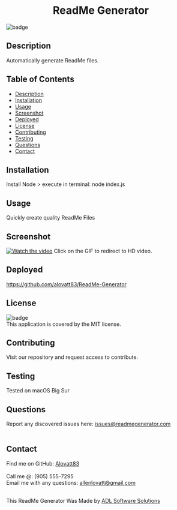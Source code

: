 
<h1 align="center">ReadMe Generator</h1>
  
![badge](https://img.shields.io/badge/license-MIT-orange)<br />

## Description
Automatically generate ReadMe files.

## Table of Contents
- [Description](#description)
- [Installation](#installation)
- [Usage](#usage)
- [Screenshot](#screenshot)
- [Deployed](#deployed)
- [License](#license)
- [Contributing](#contributing)
- [Testing](#testing)
- [Questions](#questions)
- [Contact](#contact)

## Installation
Install Node > execute in terminal: node index.js

## Usage
Quickly create quality ReadMe Files

## Screenshot
[![Watch the video](https://media.giphy.com/media/b13zVNTKH1bdV5vTfZ/giphy.gif)](https://youtu.be/WBVYaun3JnU)
Click on the GIF to redirect to HD video.


## Deployed
https://github.com/alovatt83/ReadMe-Generator 

## License
![badge](https://img.shields.io/badge/license-MIT-orange)
<br />
This application is covered by the MIT license. 

## Contributing
Visit our repository and request access to contribute.

## Testing
Tested on macOS Big Sur

## Questions
Report any discovered issues here: issues@readmegenerator.com<br />
<br />

## Contact
Find me on GitHub: [Alovatt83](https://github.com/Alovatt83)<br />
<br />
Call me @: (905) 555-7295
<br />
Email me with any questions: allenlovatt@gmail.com<br /><br />

This ReadMe Generator Was Made by [ADL Software Solutions](https://github.com/alovatt83/ReadMe-Generator)
